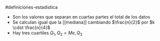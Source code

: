 #definiciones-estadistica 

- Son los valores que separan en cuartas partes el total de los datos
- Se calculan igual que la [[mediana]] cambiando $\frac{n}{2}$ por $k \cdot \frac{n}{4}$
- Hay tres cuartiles $Q_1,Q_2 = Me, Q_3$